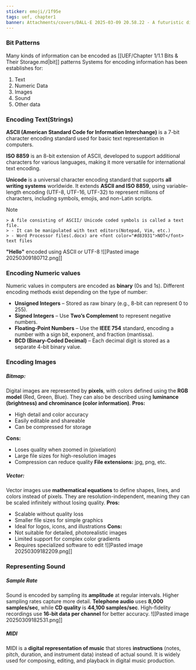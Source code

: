```yaml
---
sticker: emoji//1f95e
tags: uef, chapter1
banner: Attachments/covers/DALL·E 2025-03-09 20.58.22 - A futuristic digital illustration representing the storage of integers in computing. The image should depict a wavy digital landscape with glowing str.webp
---
```

### Bit Patterns
Many kinds of information can be encoded as [[UEF/Chapter 1/1.1 Bits & Their Storage.md|bit]] patterns
Systems for encoding information has been establishes for:
1. Text
2. Numeric Data
3. Images
4. Sound
5. Other data
### Encoding Text(Strings)

**ASCII (American Standard Code for Information Interchange)** is a 7-bit character encoding standard used for basic text representation in computers.

**ISO 8859** is an 8-bit extension of ASCII, developed to support additional characters for various languages, making it more versatile for international text encoding.

**Unicode** is a universal character encoding standard that supports **all writing systems** worldwide. It extends **ASCII and ISO 8859**, using variable-length encoding (UTF-8, UTF-16, UTF-32) to represent millions of characters, including symbols, emojis, and non-Latin scripts.
> [!NOTE]
    > A file consisting of ASCII/ Unicode coded symbols is called a text file.
    > - It can be manipulated with text editors(Notepad, Vim, etc.)
    > - Word Processor files(.docx) are <font color="#d83931">NOT</font> text files

**"Hello"** encoded using ASCII or UTF-8
![[Pasted image 20250309180712.png]]
### Encoding Numeric values
Numeric values in computers are encoded as **binary** (0s and 1s). Different encoding methods exist depending on the type of number:

- **Unsigned Integers** – Stored as raw binary (e.g., 8-bit can represent 0 to 255).
- **Signed Integers** – Use **Two’s Complement** to represent negative numbers.
- **Floating-Point Numbers** – Use the **IEEE 754** standard, encoding a number with a sign bit, exponent, and fraction (mantissa).
- **BCD (Binary-Coded Decimal)** – Each decimal digit is stored as a separate 4-bit binary value.
### Encoding Images
##### Bitmap:
Digital images are represented by **pixels**, with colors defined using the **RGB model** (Red, Green, Blue). They can also be described using **luminance (brightness) and chrominance (color information)**. 
**Pros:**
- High detail and color accuracy
- Easily editable and shareable
- Can be compressed for storage

**Cons:**
- Loses quality when zoomed in (pixelation)
- Large file sizes for high-resolution images
- Compression can reduce quality
**File extensions:** jpg, png, etc.
##### Vector:
Vector images use **mathematical equations** to define shapes, lines, and colors instead of pixels. They are resolution-independent, meaning they can be scaled infinitely without losing quality.
**Pros:**
- Scalable without quality loss
- Smaller file sizes for simple graphics
- Ideal for logos, icons, and illustrations
**Cons:**
- Not suitable for detailed, photorealistic images
- Limited support for complex color gradients
- Requires specialized software to edit
![[Pasted image 20250309182209.png]]
### **Representing Sound**
##### Sample Rate
Sound is encoded by sampling its **amplitude** at regular intervals. Higher sampling rates capture more detail. **Telephone audio** uses **8,000 samples/sec**, while **CD quality** is **44,100 samples/sec**. High-fidelity recordings use **16-bit data per channel** for better accuracy.
![[Pasted image 20250309182531.png]]
##### MIDI
MIDI is a **digital representation of music** that stores **instructions** (notes, pitch, duration, and instrument data) instead of actual sound. It is widely used for composing, editing, and playback in digital music production.
